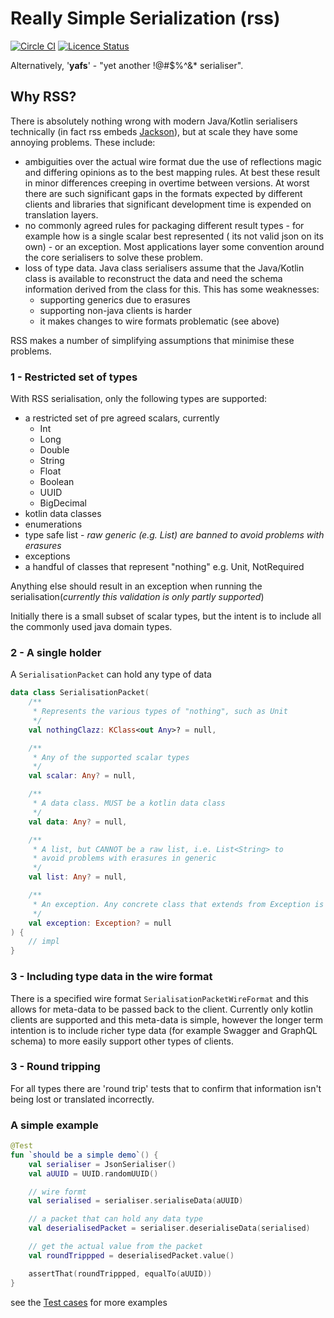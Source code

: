 # Really Simple Serialization (rss)

[![Circle CI](https://circleci.com/gh/mycordaapp/really-simple-serialisation.svg?style=shield)](https://circleci.com/gh/mycordaapp/really-simple-serialisation)
[![Licence Status](https://img.shields.io/github/license/mycordaapp/really-simple-serialisation)](https://github.com/mycordaapp/really-simple-serialisation/blob/master/licence.txt)

Alternatively, '**yafs**' - "yet another !@#$%^&* serialiser".

## Why RSS?

There is absolutely nothing wrong with modern Java/Kotlin serialisers technically (in fact rss embeds
[Jackson](https://github.com/FasterXML/jackson)), but at scale they have some annoying problems. These include:

* ambiguities over the actual wire format due the use of reflections magic and differing opinions as to the best mapping
  rules. At best these result in minor differences creeping in overtime between versions. At worst there are such
  significant gaps in the formats expected by different clients and libraries that significant development time is
  expended on translation layers.
* no commonly agreed rules for packaging different result types - for example how is a single scalar best represented (
  its not valid json on its own) - or an exception. Most applications layer some convention around the core serialisers
  to solve these problem.
* loss of type data. Java class serialisers assume that the Java/Kotlin class is available to reconstruct the data and
  need the schema information derived from the class for this. This has some weaknesses:
    - supporting generics due to erasures
    - supporting non-java clients is harder
    - it makes changes to wire formats problematic  (see above)

RSS makes a number of simplifying assumptions that minimise these problems.

### 1 - Restricted set of types

With RSS serialisation, only the following types are supported:

* a restricted set of pre agreed scalars, currently
    - Int
    - Long
    - Double
    - String
    - Float
    - Boolean
    - UUID
    - BigDecimal
* kotlin data classes
* enumerations   
* type safe list - *raw generic (e.g. List<String>) are banned to avoid problems with erasures*
* exceptions
* a handful of classes that represent "nothing" e.g. Unit, NotRequired

Anything else should result in an exception when running the serialisation(_currently this validation is only partly
supported_)

Initially there is a small subset of scalar types, but the intent is to include all the commonly used java domain types.

### 2 - A single holder

A `SerialisationPacket` can hold any type of data

```kotlin
data class SerialisationPacket(
    /**
     * Represents the various types of "nothing", such as Unit
     */
    val nothingClazz: KClass<out Any>? = null,

    /**
     * Any of the supported scalar types
     */
    val scalar: Any? = null,

    /**
     * A data class. MUST be a kotlin data class
     */
    val data: Any? = null,

    /**
     * A list, but CANNOT be a raw list, i.e. List<String> to
     * avoid problems with erasures in generic
     */
    val list: Any? = null,

    /**
     * An exception. Any concrete class that extends from Exception is allowed
     */
    val exception: Exception? = null
) {
    // impl 
}
```

### 3 - Including type data in the wire format

There is a specified wire format `SerialisationPacketWireFormat` and this allows for meta-data to be passed back to the
client. Currently only kotlin clients are supported and this meta-data is simple, however the longer term intention is
to include richer type data (for example Swagger and GraphQL schema) to more easily support other types of clients.

### 3 - Round tripping

For all types there are 'round trip' tests that to confirm that information isn't being lost or translated incorrectly.

### A simple example

```kotlin
@Test
fun `should be a simple demo`() {
    val serialiser = JsonSerialiser()
    val aUUID = UUID.randomUUID()

    // wire formt
    val serialised = serialiser.serialiseData(aUUID)

    // a packet that can hold any data type
    val deserialisedPacket = serialiser.deserialiseData(serialised)

    // get the actual value from the packet
    val roundTrippped = deserialisedPacket.value()

    assertThat(roundTrippped, equalTo(aUUID))
}
```

see
the [Test cases](https://github.com/mycordaapp/really-simple-serialisation/blob/master/impl/src/test/kotlin/mycorda/app/rss/JsonSerialiserTest.kt)
for more examples